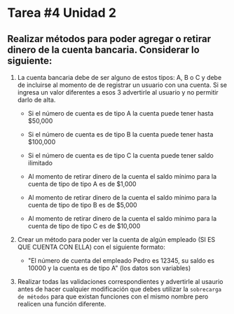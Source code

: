 # Tarea #4 Unidad 2

## Realizar métodos para poder agregar o retirar dinero de la cuenta bancaria. Considerar lo siguiente:

1. La cuenta bancaria debe de ser alguno de estos tipos: A, B o C y debe de incluirse al momento de de registrar un usuario con una cuenta. Si se ingresa un valor diferentes a esos 3 advertirle al usuario y no permitir darlo de alta.

    - Si el número de cuenta es de tipo A la cuenta puede tener hasta $50,000
    - Si el número de cuenta es de tipo B la cuenta puede tener hasta $100,000
    - Si el número de cuenta es de tipo C la cuenta puede tener saldo ilimitado

    - Al momento de retirar dinero de la cuenta el saldo mínimo para la cuenta de tipo de tipo A es de $1,000
    - Al momento de retirar dinero de la cuenta el saldo mínimo para la cuenta de tipo de tipo B es de $5,000
   - Al momento de retirar dinero de la cuenta el saldo mínimo para la cuenta de tipo de tipo C es de $10,000

2. Crear un método para poder ver la cuenta de algún empleado (SI ES QUE CUENTA CON ELLA) con el siguiente formato:
    - "El número de cuenta del empleado Pedro es 12345, su saldo es 10000 y la cuenta es de tipo A" (los datos son variables)

3. Realizar todas las validaciones correspondientes y advertirle al usaurio antes de hacer cualquier modificación que debes utilizar la ```sobrecarga de métodos``` para que existan funciones con el mismo nombre pero realicen una función diferente.

